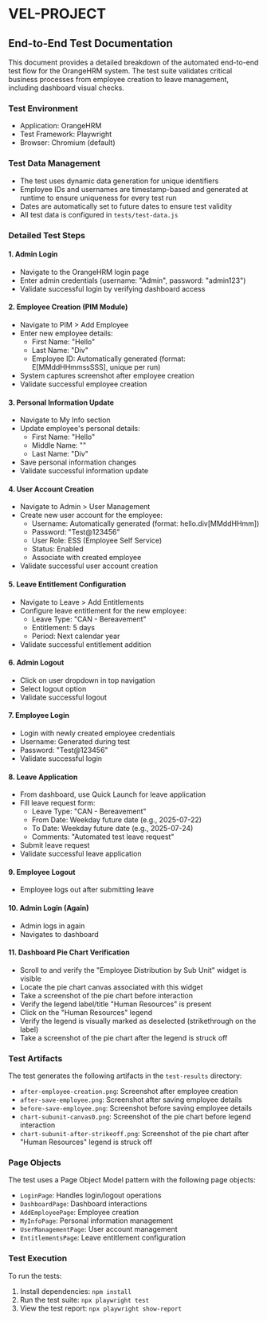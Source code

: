 # VEL-PROJECT

## End-to-End Test Documentation

This document provides a detailed breakdown of the automated end-to-end test flow for the OrangeHRM system. The test suite validates critical business processes from employee creation to leave management, including dashboard visual checks.

### Test Environment
- Application: OrangeHRM
- Test Framework: Playwright
- Browser: Chromium (default)

### Test Data Management
- The test uses dynamic data generation for unique identifiers
- Employee IDs and usernames are timestamp-based and generated at runtime to ensure uniqueness for every test run
- Dates are automatically set to future dates to ensure test validity
- All test data is configured in `tests/test-data.js`

### Detailed Test Steps

#### 1. Admin Login
- Navigate to the OrangeHRM login page
- Enter admin credentials (username: "Admin", password: "admin123")
- Validate successful login by verifying dashboard access

#### 2. Employee Creation (PIM Module)
- Navigate to PIM > Add Employee
- Enter new employee details:
  - First Name: "Hello"
  - Last Name: "Div"
  - Employee ID: Automatically generated (format: E[MMddHHmmssSSS], unique per run)
- System captures screenshot after employee creation
- Validate successful employee creation

#### 3. Personal Information Update
- Navigate to My Info section
- Update employee's personal details:
  - First Name: "Hello"
  - Middle Name: ""
  - Last Name: "Div"
- Save personal information changes
- Validate successful information update

#### 4. User Account Creation
- Navigate to Admin > User Management
- Create new user account for the employee:
  - Username: Automatically generated (format: hello.div[MMddHHmm])
  - Password: "Test@123456"
  - User Role: ESS (Employee Self Service)
  - Status: Enabled
  - Associate with created employee
- Validate successful user account creation

#### 5. Leave Entitlement Configuration
- Navigate to Leave > Add Entitlements
- Configure leave entitlement for the new employee:
  - Leave Type: "CAN - Bereavement"
  - Entitlement: 5 days
  - Period: Next calendar year
- Validate successful entitlement addition

#### 6. Admin Logout
- Click on user dropdown in top navigation
- Select logout option
- Validate successful logout

#### 7. Employee Login
- Login with newly created employee credentials
- Username: Generated during test
- Password: "Test@123456"
- Validate successful login

#### 8. Leave Application
- From dashboard, use Quick Launch for leave application
- Fill leave request form:
  - Leave Type: "CAN - Bereavement"
  - From Date: Weekday future date (e.g., 2025-07-22)
  - To Date: Weekday future date (e.g., 2025-07-24)
  - Comments: "Automated test leave request"
- Submit leave request
- Validate successful leave application

#### 9. Employee Logout
- Employee logs out after submitting leave

#### 10. Admin Login (Again)
- Admin logs in again
- Navigates to dashboard

#### 11. Dashboard Pie Chart Verification
- Scroll to and verify the "Employee Distribution by Sub Unit" widget is visible
- Locate the pie chart canvas associated with this widget
- Take a screenshot of the pie chart before interaction
- Verify the legend label/title "Human Resources" is present
- Click on the "Human Resources" legend
- Verify the legend is visually marked as deselected (strikethrough on the label)
- Take a screenshot of the pie chart after the legend is struck off

### Test Artifacts
The test generates the following artifacts in the `test-results` directory:
- `after-employee-creation.png`: Screenshot after employee creation
- `after-save-employee.png`: Screenshot after saving employee details
- `before-save-employee.png`: Screenshot before saving employee details
- `chart-subunit-canvas0.png`: Screenshot of the pie chart before legend interaction
- `chart-subunit-after-strikeoff.png`: Screenshot of the pie chart after "Human Resources" legend is struck off

### Page Objects
The test uses a Page Object Model pattern with the following page objects:
- `LoginPage`: Handles login/logout operations
- `DashboardPage`: Dashboard interactions
- `AddEmployeePage`: Employee creation
- `MyInfoPage`: Personal information management
- `UserManagementPage`: User account management
- `EntitlementsPage`: Leave entitlement configuration

### Test Execution
To run the tests:
1. Install dependencies: `npm install`
2. Run the test suite: `npx playwright test`
3. View the test report: `npx playwright show-report`
